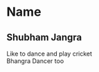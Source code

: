 <html>
<body>
<h1>Name</h1>
<h2>Shubham Jangra</h2>
<p>Like to dance and play cricket<br>Bhangra Dancer too</p>
</body>
</html>
